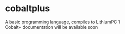 # cobaltplus
A basic programming language, compiles to LithiumPC 1<br>
Cobalt+ documentation will be available soon<br>
